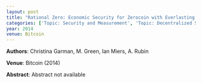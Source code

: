 ```yaml
---
layout: post
title: "Rational Zero: Economic Security for Zerocoin with Everlasting Anonymity"
categories: ['Topic: Security and Measurement', 'Topic: Decentralized Systems', '2014', 'Venue: Bitcoin']
year: 2014
venue: Bitcoin
---
```

**Authors**: Christina Garman, M. Green, Ian Miers, A. Rubin

**Venue**: Bitcoin (2014)

**Abstract**: Abstract not available
